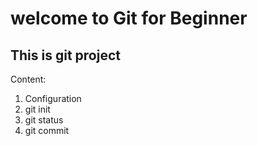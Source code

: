 # welcome to Git for Beginner

## This is git project

Content:
1. Configuration
2. git init
3. git status
4. git commit